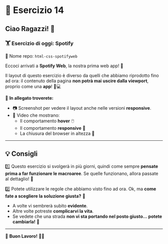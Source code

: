# 🎵 **Esercizio 14**

## Ciao Ragazzi! 👋

### 🏋️ Esercizio di oggi: **Spotify**  
📌 Nome repo: `html-css-spotifyweb`

Eccoci arrivati a **Spotify Web**, la nostra prima web app! 🎉

Il layout di questo esercizio è diverso da quelli che abbiamo riprodotto fino ad ora: il contenuto della pagina **non potrà mai uscire dalla viewport**, proprio come una **app**! 📱💻

📎 **In allegato troverete:**
- 📷 Screenshot per vedere il layout anche nelle versioni **responsive**.
- 🎥 Video che mostrano:
  - Il comportamento **hover** 🖱️
  - Il comportamento **responsive** 📲
  - La chiusura del browser in altezza 🔽

---

## 💡 **Consigli**

1️⃣ Questo esercizio si svolgerà in più giorni, quindi come sempre **pensate prima a far funzionare le macroaree**. Se quelle funzionano, allora passate al dettaglio! 🎯

2️⃣ Potete utilizzare le regole che abbiamo visto fino ad ora. Ok, ma **come fate a scegliere la soluzione giusta?** 🤔
   - A volte vi sembrerà subito **evidente**.
   - Altre volte potreste **complicarvi la vita**.
   - Se vedete che una strada **non vi sta portando nel posto giusto... potete cambiarla!** 🔄

---

🚀 **Buon Lavoro!** 💪🔥
